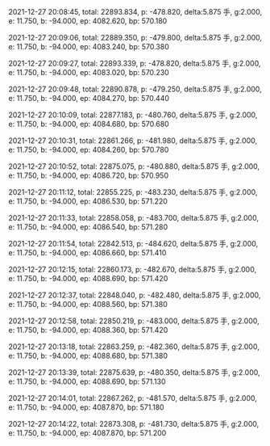 2021-12-27 20:08:45, total: 22893.834, p: -478.820, delta:5.875 手, g:2.000, e: 11.750, b: -94.000, ep: 4082.620, bp: 570.180

2021-12-27 20:09:06, total: 22889.350, p: -479.800, delta:5.875 手, g:2.000, e: 11.750, b: -94.000, ep: 4083.240, bp: 570.380

2021-12-27 20:09:27, total: 22893.339, p: -478.820, delta:5.875 手, g:2.000, e: 11.750, b: -94.000, ep: 4083.020, bp: 570.230

2021-12-27 20:09:48, total: 22890.878, p: -479.250, delta:5.875 手, g:2.000, e: 11.750, b: -94.000, ep: 4084.270, bp: 570.440

2021-12-27 20:10:09, total: 22877.183, p: -480.760, delta:5.875 手, g:2.000, e: 11.750, b: -94.000, ep: 4084.680, bp: 570.680

2021-12-27 20:10:31, total: 22861.266, p: -481.980, delta:5.875 手, g:2.000, e: 11.750, b: -94.000, ep: 4084.260, bp: 570.780

2021-12-27 20:10:52, total: 22875.075, p: -480.880, delta:5.875 手, g:2.000, e: 11.750, b: -94.000, ep: 4086.720, bp: 570.950

2021-12-27 20:11:12, total: 22855.225, p: -483.230, delta:5.875 手, g:2.000, e: 11.750, b: -94.000, ep: 4086.530, bp: 571.220

2021-12-27 20:11:33, total: 22858.058, p: -483.700, delta:5.875 手, g:2.000, e: 11.750, b: -94.000, ep: 4086.540, bp: 571.280

2021-12-27 20:11:54, total: 22842.513, p: -484.620, delta:5.875 手, g:2.000, e: 11.750, b: -94.000, ep: 4086.660, bp: 571.410

2021-12-27 20:12:15, total: 22860.173, p: -482.670, delta:5.875 手, g:2.000, e: 11.750, b: -94.000, ep: 4088.690, bp: 571.420

2021-12-27 20:12:37, total: 22848.040, p: -482.480, delta:5.875 手, g:2.000, e: 11.750, b: -94.000, ep: 4088.560, bp: 571.380

2021-12-27 20:12:58, total: 22850.219, p: -483.000, delta:5.875 手, g:2.000, e: 11.750, b: -94.000, ep: 4088.360, bp: 571.420

2021-12-27 20:13:18, total: 22863.259, p: -482.360, delta:5.875 手, g:2.000, e: 11.750, b: -94.000, ep: 4088.680, bp: 571.380

2021-12-27 20:13:39, total: 22875.639, p: -480.350, delta:5.875 手, g:2.000, e: 11.750, b: -94.000, ep: 4088.690, bp: 571.130

2021-12-27 20:14:01, total: 22867.262, p: -481.570, delta:5.875 手, g:2.000, e: 11.750, b: -94.000, ep: 4087.870, bp: 571.180

2021-12-27 20:14:22, total: 22873.308, p: -481.730, delta:5.875 手, g:2.000, e: 11.750, b: -94.000, ep: 4087.870, bp: 571.200